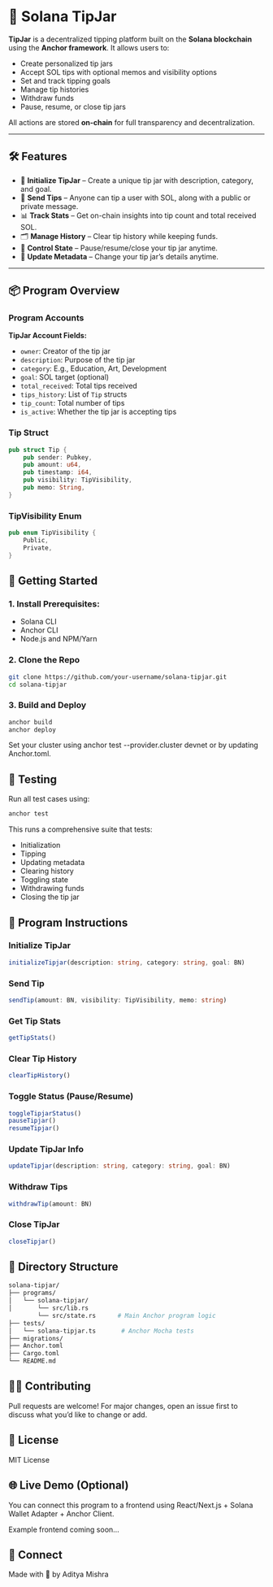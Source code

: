 # 💸 Solana TipJar

**TipJar** is a decentralized tipping platform built on the **Solana blockchain** using the **Anchor framework**. It allows users to:

- Create personalized tip jars  
- Accept SOL tips with optional memos and visibility options  
- Set and track tipping goals  
- Manage tip histories  
- Withdraw funds  
- Pause, resume, or close tip jars  

All actions are stored **on-chain** for full transparency and decentralization.

---

## 🛠️ Features

- 🧠 **Initialize TipJar** – Create a unique tip jar with description, category, and goal.  
- 🎁 **Send Tips** – Anyone can tip a user with SOL, along with a public or private message.  
- 📊 **Track Stats** – Get on-chain insights into tip count and total received SOL.  
- 🗂️ **Manage History** – Clear tip history while keeping funds.  
- 🚦 **Control State** – Pause/resume/close your tip jar anytime.  
- 📝 **Update Metadata** – Change your tip jar’s details anytime.  

---

## 📦 Program Overview

### Program Accounts

**TipJar Account Fields:**

- `owner`: Creator of the tip jar  
- `description`: Purpose of the tip jar  
- `category`: E.g., Education, Art, Development  
- `goal`: SOL target (optional)  
- `total_received`: Total tips received  
- `tips_history`: List of `Tip` structs  
- `tip_count`: Total number of tips  
- `is_active`: Whether the tip jar is accepting tips  

### Tip Struct

```rust
pub struct Tip {
    pub sender: Pubkey,
    pub amount: u64,
    pub timestamp: i64,
    pub visibility: TipVisibility,
    pub memo: String,
}
```

### TipVisibility Enum

```rust
pub enum TipVisibility {
    Public,
    Private,
}
```

## 🚀 Getting Started

### 1. Install Prerequisites:
- Solana CLI
- Anchor CLI
- Node.js and NPM/Yarn

### 2. Clone the Repo

```bash
git clone https://github.com/your-username/solana-tipjar.git
cd solana-tipjar
```

### 3. Build and Deploy

```bash
anchor build
anchor deploy
```

Set your cluster using anchor test --provider.cluster devnet or by updating Anchor.toml.

## 🧪 Testing

Run all test cases using:

```bash
anchor test
```

This runs a comprehensive suite that tests:

- Initialization
- Tipping
- Updating metadata
- Clearing history
- Toggling state
- Withdrawing funds
- Closing the tip jar

## 🧩 Program Instructions

### Initialize TipJar

```ts
initializeTipjar(description: string, category: string, goal: BN)
```

### Send Tip

```ts
sendTip(amount: BN, visibility: TipVisibility, memo: string)
```

### Get Tip Stats

```ts
getTipStats()
```

### Clear Tip History

```ts
clearTipHistory()
```

### Toggle Status (Pause/Resume)

```ts
toggleTipjarStatus()
pauseTipjar()
resumeTipjar()
```

### Update TipJar Info

```ts
updateTipjar(description: string, category: string, goal: BN)
```

### Withdraw Tips

```ts
withdrawTip(amount: BN)
```

### Close TipJar

```ts
closeTipjar()
```

## 📁 Directory Structure

```bash
solana-tipjar/
├── programs/
│   └── solana-tipjar/
│       └── src/lib.rs  
        └── src/state.rs      # Main Anchor program logic
├── tests/
│   └── solana-tipjar.ts       # Anchor Mocha tests
├── migrations/
├── Anchor.toml
├── Cargo.toml
└── README.md
```

## 🧑‍💻 Contributing

Pull requests are welcome! For major changes, open an issue first to discuss what you’d like to change or add.

## 📄 License

MIT License

## 🌐 Live Demo (Optional)
You can connect this program to a frontend using React/Next.js + Solana Wallet Adapter + Anchor Client.

Example frontend coming soon…

## 👋 Connect
Made with 💙 by Aditya Mishra